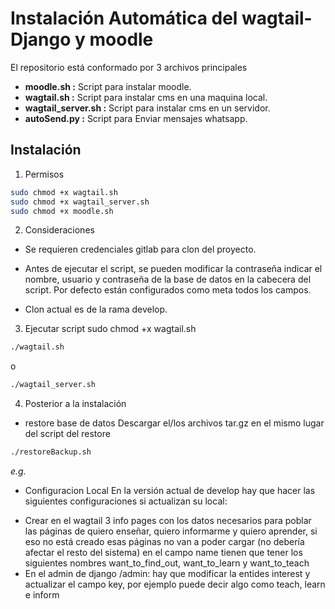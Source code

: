 # Instalación Automática del wagtail-Django y moodle
 
El repositorio está conformado por 3 archivos principales
* **moodle.sh :** Script para instalar moodle.
* **wagtail.sh :** Script para instalar  cms en una maquina local.
* **wagtail_server.sh :** Script para instalar  cms en un servidor.
* **autoSend.py :** Script para Enviar mensajes  whatsapp.

## Instalación
 
1. Permisos
```bash
sudo chmod +x wagtail.sh
sudo chmod +x wagtail_server.sh
sudo chmod +x moodle.sh
```
2. Consideraciones
* Se requieren credenciales gitlab para clon del proyecto.
* Antes de ejecutar el script, se pueden modificar la contraseña indicar el nombre, usuario y contraseña de la base de datos en la cabecera del script. Por defecto están configurados como meta todos los campos.
 
* Clon actual es de la rama develop.
 
3. Ejecutar script
sudo chmod +x wagtail.sh
```bash
./wagtail.sh
```
o
```bash
./wagtail_server.sh
```
4. Posterior a la instalación
* restore base de datos
Descargar el/los archivos tar.gz en el mismo lugar del script del restore
```bash
./restoreBackup.sh
```
*e.g.*
 
 
* Configuracion Local
En la versión actual de develop hay que hacer las siguientes configuraciones si actualizan su local:
- Crear en el wagtail 3 info pages con los datos necesarios para poblar las páginas de quiero enseñar, quiero informarme y quiero aprender, si eso no está creado esas páginas no van a poder cargar (no debería afectar el resto del sistema) en el campo name tienen que tener los siguientes nombres want_to_find_out, want_to_learn y want_to_teach
- En el admin de django /admin: hay que modificar la entides interest y actualizar el campo key, por ejemplo puede decir algo como teach, learn e inform
